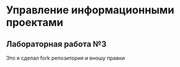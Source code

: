 # Управление информационными проектами
## Лабораторная работа №3

Это я сделал fork репозитория и вношу правки
